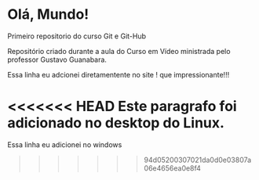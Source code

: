 # Olá, Mundo!
 Primeiro repositorio do curso Git e Git-Hub

Repositório criado durante a aula do Curso em Vídeo ministrada pelo professor Gustavo Guanabara.

Essa linha eu adcionei diretamentente no site ! que impressionante!!!

<<<<<<< HEAD
Este paragrafo foi adicionado no desktop do Linux.
=======
Essa linha eu adicionei no windows
>>>>>>> 94d05200307021da0d0e03807a06e4656ea0e8f4
